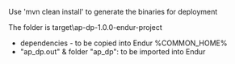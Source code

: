 Use 'mvn clean install' to generate the binaries for deployment

The folder is target\ap-dp-1.0.0-endur-project
* dependencies - to be copied into Endur %COMMON_HOME%
* "ap_dp.out" & folder "ap_dp": to be imported into Endur
